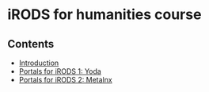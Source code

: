 # iRODS for humanities course

## Contents

- [Introduction](https://github.com/hpcleuven/iRODS-User-Training/blob/development/01_iRODS-User-Training_Intro.pdf)
- [Portals for iRODS 1: Yoda](https://github.com/hpcleuven/iRODS-User-Training/blob/development/05_Yoda_Handson_User-Training.md)
- [Portals for iRODS 2: Metalnx](https://github.com/hpcleuven/iRODS-User-Training/blob/development/06_Metalnx_Handson_User-Training.md)



